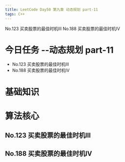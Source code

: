 ```yaml
---
title: LeetCode Day50 第九章 动态规划 part-11
tags: C++
---
```

No.123 买卖股票的最佳时机Ⅲ
No.188 买卖股票的最佳时机Ⅳ
<!--more-->

# 今日任务 --动态规划 part-11
- No.123 买卖股票的最佳时机Ⅲ
- No.188 买卖股票的最佳时机Ⅳ

# 基础知识

# 算法核心
## No.123 买卖股票的最佳时机Ⅲ
## No.188 买卖股票的最佳时机Ⅳ